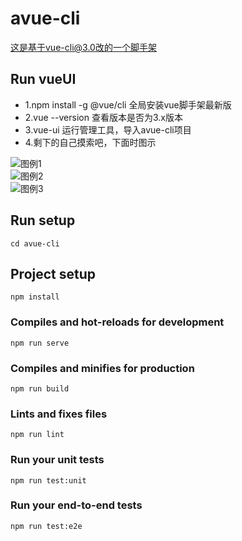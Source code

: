 # avue-cli

这是基于vue-cli@3.0改的一个脚手架  

## Run vueUI
* 1.npm install -g @vue/cli  全局安装vue脚手架最新版
* 2.vue --version 查看版本是否为3.x版本
* 3.vue-ui 运行管理工具，导入avue-cli项目
* 4.剩下的自己摸索吧，下面时图示

![图例1](https://gitee.wang/avue/avue-cli/raw/master/public/img/mock/cli/1.png)  
![图例2](https://gitee.wang/avue/avue-cli/raw/master/public/img/mock/cli/2.png)  
![图例3](https://gitee.wang/avue/avue-cli/raw/master/public/img/mock/cli/3.png)  

## Run setup
```
cd avue-cli
```

## Project setup
```
npm install
```

### Compiles and hot-reloads for development
```
npm run serve
```

### Compiles and minifies for production
```
npm run build
```

### Lints and fixes files
```
npm run lint
```

### Run your unit tests
```
npm run test:unit
```

### Run your end-to-end tests
```
npm run test:e2e
```
